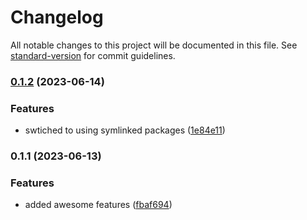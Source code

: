 # Changelog

All notable changes to this project will be documented in this file. See [standard-version](https://github.com/conventional-changelog/standard-version) for commit guidelines.

### [0.1.2](https://github.com/mekstuff/localpm/compare/v0.1.1...v0.1.2) (2023-06-14)


### Features

* swtiched to using symlinked packages ([1e84e11](https://github.com/mekstuff/localpm/commit/1e84e11e1083c460ca99747bb1c27c7586e4a15c))

### 0.1.1 (2023-06-13)


### Features

* added awesome features ([fbaf694](https://github.com/mekstuff/localpm/commit/fbaf694b72cad5a74e264b7fcb3b60bcd3e47537))
